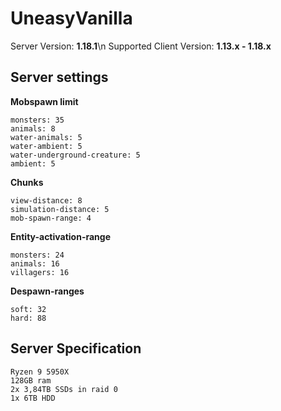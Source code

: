 # UneasyVanilla

Server Version: **1.18.1**\n
Supported Client Version: **1.13.x - 1.18.x**

## Server settings

**Mobspawn limit**
```
monsters: 35
animals: 8
water-animals: 5
water-ambient: 5
water-underground-creature: 5
ambient: 5
```
**Chunks**
```
view-distance: 8
simulation-distance: 5
mob-spawn-range: 4
```
**Entity-activation-range**
```
monsters: 24
animals: 16
villagers: 16
```
**Despawn-ranges**
```
soft: 32
hard: 88
```
## Server Specification
```
Ryzen 9 5950X
128GB ram
2x 3,84TB SSDs in raid 0
1x 6TB HDD
```
